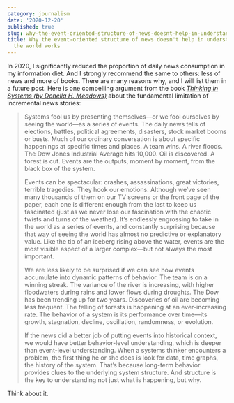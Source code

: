 ```yaml
---
category: journalism
date: '2020-12-20'
published: true
slug: why-the-event-oriented-structure-of-news-doesnt-help-in-understanding-how-the-world-works
title: Why the event-oriented structure of news doesn't help in understanding how
  the world works
---
```


In 2020, I significantly reduced the proportion of daily news consumption in my information diet. And I strongly recommend the same to others: less of news and more of books. There are many reasons why, and I will list them in a future post. Here is one compelling argument from the book *[Thinking in Systems (by Donella H. Meadows)](https://wtf.tw/ref/meadows.pdf)* about the fundamental limitation of incremental news stories:

> Systems fool us by presenting themselves—or we fool ourselves by seeing the world—as a series of events. The daily news tells of elections, battles, political agreements, disasters, stock market booms or busts. Much of our ordinary conversation is about specific happenings at specific times and places. A team wins. A river floods. The Dow Jones Industrial Average hits 10,000. Oil is discovered. A forest is cut. Events are the outputs, moment by moment, from the black box of the system.
>
>Events can be spectacular: crashes, assassinations, great victories, terrible tragedies. They hook our emotions. Although we’ve seen many thousands of them on our TV screens or the front page of the paper, each one is different enough from the last to keep us fascinated (just as we never lose our fascination with the chaotic twists and turns of the weather). It’s endlessly engrossing to take in the world as a series of events, and constantly surprising because that way of seeing the world has almost no predictive or explanatory value. Like the tip of an iceberg rising above the water, events are the most visible aspect of a larger complex—but not always the most important.
>
>We are less likely to be surprised if we can see how events accumulate into dynamic patterns of behavior. The team is on a winning streak. The variance of the river is increasing, with higher floodwaters during rains and lower flows during droughts. The Dow has been trending up for two years. Discoveries of oil are becoming less frequent. The felling of forests is happening at an ever-increasing rate. The behavior of a system is its performance over time—its growth, stagnation, decline, oscillation, randomness, or evolution.
>
>If the news did a better job of putting events into historical context, we would have better behavior-level understanding, which is deeper than event-level understanding. When a systems thinker encounters a problem, the first thing he or she does is look for data, time graphs, the history of the system. That’s because long-term behavior provides clues to the underlying system structure. And structure is the key to understanding not just what is happening, but why.

Think about it.